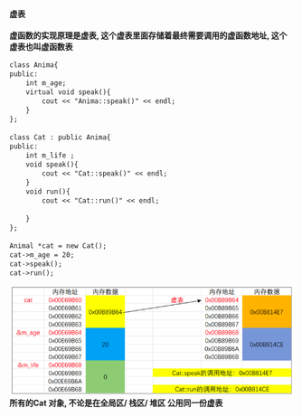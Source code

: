 #### 虚表


**虚函数的实现原理是虚表, 这个虚表里面存储着最终需要调用的虚函数地址, 这个虚表也叫虚函数表**

```
class Anima{
public:
    int m_age;
    virtual void speak(){
        cout << "Anima::speak()" << endl;
    }
};

class Cat : public Anima{
public:
    int m_life ;
    void speak(){
        cout << "Cat::speak()" << endl;
    }
    void run(){
        cout << "Cat::run()" << endl;

    }
};

Animal *cat = new Cat();
cat->m_age = 20;
cat->speak();
cat->run();
```
![](/assets/Snip20190304_2.png)
**所有的Cat 对象, 不论是在全局区/ 栈区/ 堆区 公用同一份虚表**